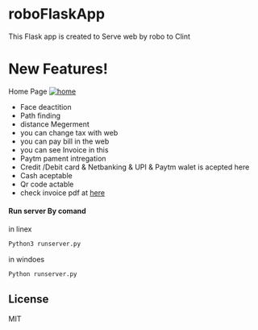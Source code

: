 # roboFlaskApp
This Flask app is created to Serve web by robo to Clint
# New Features!
Home Page
[![home](https://i.ibb.co/7J1gHVw/home.png)](https://fb.com/iamthehimansh)
  - Face deactition
  - Path finding
  - distance Megerment
  - you can change tax with web
  - you can pay bill in the web
  - you can see Invoice in this
  - Paytm pament intregation
  - Credit /Debit card & Netbanking & UPI & Paytm walet is acepted here
  - Cash aceptable
  - Qr code actable
  - check invoice pdf at [here](https://smallpdf.com/shared#st=b3f4f402-bc92-414f-8c1e-89de273f0c50&fn=invoice_pdf.pdf&ct=1606572726633&tl=share-document&rf=link) 


#### Run server By comand
in linex
```sh
Python3 runserver.py
```
in windoes
```sh
Python runserver.py
```




License
----

MIT
